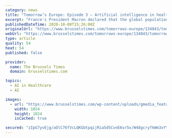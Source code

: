 ```yaml
---
category: news
title: "Tomorrow’s Europe: Episode 3 – Artificial intelligence in healthcare"
excerpt: "France's President Macron declared that the global population is at war with the coronavirus. Recent comments of his however suggest that now"
publishedDateTime: 2020-10-08T15:26:00Z
originalUrl: "https://www.brusselstimes.com/tomorrows-europe/134843/tomorrows-europe-episode-3-artificial-intelligence-in-healthcare/"
webUrl: "https://www.brusselstimes.com/tomorrows-europe/134843/tomorrows-europe-episode-3-artificial-intelligence-in-healthcare/"
type: article
quality: 54
heat: 54
published: false

provider:
  name: The Brussels Times
  domain: brusselstimes.com

topics:
  - AI in Healthcare
  - AI

images:
  - url: "https://www.brusselstimes.com/wp-content/uploads/gmedia_featured/200928_1020_The_Brussels_Times_Podcasts-1024x1024.jpg"
    width: 1024
    height: 1024
    isCached: true

secured: "zIpG7yvEjg/aOlC76fVcLQKGbtpqijRiaSdSCvnE6sr5x/W48gcryfkWm3xYYlK0yn8DcQck7ApMfOeOwKTmE22Jytvwhn9crGU6ZbZRyfiDy5JL3R6iv/F7fWdIkajNg3lXCmcK3vacMTX5vT513VEEsyprQG058G/ZNNjPdhXCjiInzXKa/VGPpCdOhFKWt3lvaSjM3VKx8C8Okb881v2jU8t1id/XSBhjQtQdOyeOnFbtPGhMatNfLsJ+nuYsVY5dG04FjQZY+Bf9qpHcLh5RnZRH80R3iAhhg3Ipp5viHYfBjqUUxLBuip+SAkWqzd3mKV+CP4X9TL1rcbWhnSSrget4pVaQHH9LZ99v4Kk=;1OWU0z951EtUCj4txB00lQ=="
---
```


